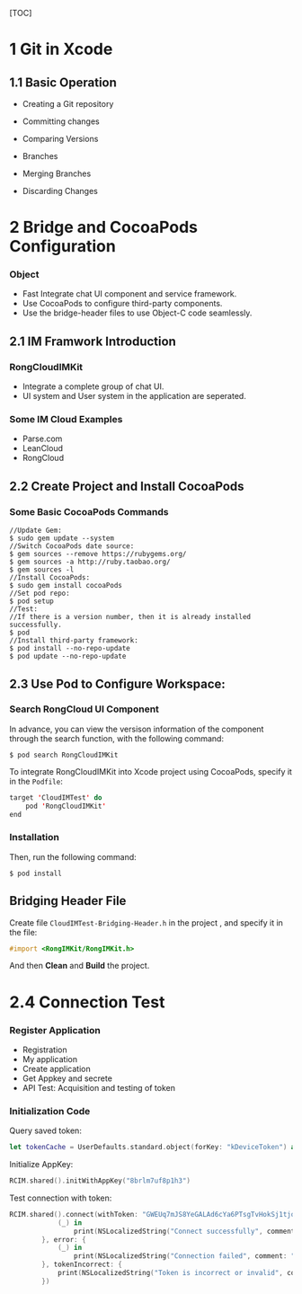 [TOC]

# 1 Git in Xcode

## 1.1 Basic Operation

* Creating a Git repository

* Committing changes

* Comparing Versions

* Branches

* Merging Branches

* Discarding Changes


# 2 Bridge and CocoaPods Configuration

### Object

* Fast Integrate chat UI component and service framework.
* Use CocoaPods to configure third-party components.
* Use the bridge-header files to use Object-C code seamlessly.

## 2.1 IM Framwork Introduction

### RongCloudIMKit

* Integrate a complete group of chat UI.
* UI system and User system in the application are seperated.

### Some IM Cloud Examples

* Parse.com
* LeanCloud
* RongCloud

## 2.2 Create Project and Install CocoaPods

### Some Basic CocoaPods Commands

```shell
//Update Gem:
$ sudo gem update --system
//Switch CocoaPods date source:
$ gem sources --remove https://rubygems.org/
$ gem sources -a http://ruby.taobao.org/
$ gem sources -l
//Install CocoaPods:
$ sudo gem install cocoaPods
//Set pod repo:
$ pod setup
//Test:
//If there is a version number, then it is already installed successfully.
$ pod
//Install third-party framework:
$ pod install --no-repo-update
$ pod update --no-repo-update
```

## 2.3 Use Pod to Configure Workspace:

### Search RongCloud UI Component

In advance, you can view the versison information of the component through the search function, with the following command:

```shell
$ pod search RongCloudIMKit
```

To integrate RongCloudIMKit into Xcode project using CocoaPods, specify it in the `Podfile`:

```swift
target 'CloudIMTest' do
	pod 'RongCloudIMKit'
end
```

### Installation

Then, run the following command:

```shell
$ pod install
```

## Bridging Header File

Create file `CloudIMTest-Bridging-Header.h` in the project , and specify it in the file:

```objective-c
#import <RongIMKit/RongIMKit.h>
```

And then **Clean** and **Build** the project.

# 2.4 Connection Test

### Register Application

* Registration
* My application
* Create application
* Get Appkey and secrete
* API Test: Acquisition and testing of token

### Initialization Code

Query saved token:

```Swift
let tokenCache = UserDefaults.standard.object(forKey: "kDeviceToken") as? String
```

Initialize AppKey:

```Swift
RCIM.shared().initWithAppKey("8brlm7uf8p1h3")
```

Test connection with token:

```Swift
RCIM.shared().connect(withToken: "GWEUq7mJS8YeGALAd6cYa6PTsgTvHokSj1tjqTLHhWKR8R0k4ma8wNMFlFVjNU0ziNHmbRxOyqwr3AtoeblvsmQnIdGdPBcA", success: {
            (_) in
                print(NSLocalizedString("Connect successfully", comment: "successfull connection notice"))
        }, error: {
            (_) in
                print(NSLocalizedString("Connection failed", comment: "unsuccessful connection warning"))
        }, tokenIncorrect: {
            print(NSLocalizedString("Token is incorrect or invalid", comment: "Incorrect token notice"))
        })
```

